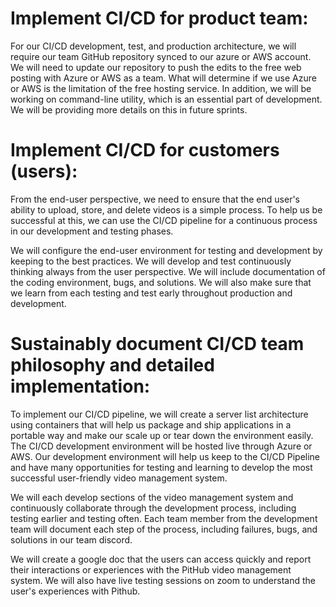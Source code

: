 # Implement CI/CD for product team:
For our CI/CD development, test, and production architecture, we will require our team GitHub repository synced to our azure or AWS account. We will need to update our repository to push the edits to the free web posting with Azure or AWS as a team. What will determine if we use Azure or AWS is the limitation of the free hosting service. In addition, we will be working on command-line utility, which is an essential part of development. We will be providing more details on this in future sprints. 

# Implement CI/CD for customers (users):
From the end-user perspective, we need to ensure that the end user's ability to upload, store, and delete videos is a simple process. To help us be successful at this, we can use the CI/CD pipeline for a continuous process in our development and testing phases. 

We will configure the end-user environment for testing and development by keeping to the best practices. We will develop and test continuously thinking always from the user perspective. We will include documentation of the coding environment, bugs, and solutions. We will also make sure that we learn from each testing and test early throughout production and development. 

# Sustainably document CI/CD team philosophy and detailed implementation:
To implement our CI/CD pipeline, we will create a server list architecture using containers that will help us package and ship applications in a portable way and make our scale up or tear down the environment easily. The CI/CD development environment will be hosted live through Azure or AWS. Our development environment will help us keep to the CI/CD Pipeline and have many opportunities for testing and learning to develop the most successful user-friendly video management system.  

We will each develop sections of the video management system and continuously collaborate through the development process, including testing earlier and testing often. Each team member from the development team will document each step of the process, including failures, bugs, and solutions in our team discord.  

We will create a google doc that the users can access quickly and report their interactions or experiences with the PitHub video management system. We will also have live testing sessions on zoom to understand the user's experiences with Pithub. 


